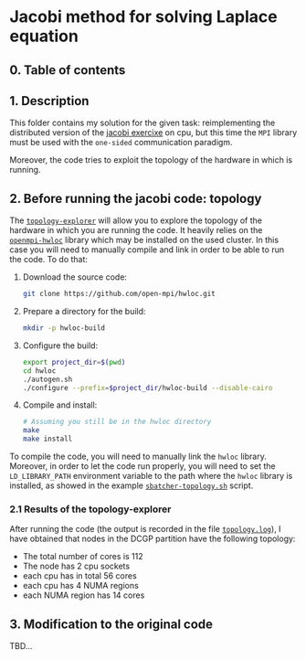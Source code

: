 # Jacobi method for solving Laplace equation

## 0. Table of contents

## 1. Description

This folder contains my solution for the given task: reimplementing the distributed version of the [jacobi exercixe](../jacobi) on cpu,
but this time the `MPI` library must be used with the `one-sided` communication paradigm.

Moreover, the code tries to exploit the topology of the hardware in which is running.

## 2. Before running the jacobi code: topology

The [`topology-explorer`](./topology-explorer.c) will allow you to explore the topology of the hardware in which you are running the code.
It heavily relies on the [`openmpi-hwloc`](https://www.open-mpi.org/projects/hwloc/) library which may be installed on the used cluster. 
In this case you will need to manually compile and link in order to be able to run the code. To do that: 

1. Download the source code:
    ```bash
   git clone https://github.com/open-mpi/hwloc.git
    ```
2. Prepare a directory for the build:
    ```bash
    mkdir -p hwloc-build
   ```

3. Configure the build:
   ```bash
   export project_dir=$(pwd)
   cd hwloc
   ./autogen.sh
   ./configure --prefix=$project_dir/hwloc-build --disable-cairo
   ```
4. Compile and install:
    ```bash
    # Assuming you still be in the hwloc directory
    make
    make install 
    ```

To compile the code, you will need to manually link the `hwloc` library.
Moreover, in order to let the code run properly, you will need to set the `LD_LIBRARY_PATH` environment variable to the path where the `hwloc` library is installed, as showed in the example [`sbatcher-topology.sh`](./sbatcher-topology.sh) script.

### 2.1 Results of the topology-explorer

After running the code (the output is recorded in the file [`topology.log`](./topology.log)), I have obtained that nodes in the DCGP partition have the following topology:

- The total number of cores is 112
- The node has 2 cpu sockets
- each cpu has in total 56 cores
- each cpu has 4 NUMA regions 
- each NUMA region has 14 cores


## 3. Modification to the original code

TBD...
